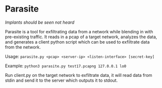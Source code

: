 # Parasite

*Implants should be seen not heard*

Parasite is a tool for exfiltrating data from a network while blending in with pre-existing traffic.  It reads in a pcap of a target network, analyzes the data, and generates a client python script which can be used to exfiltrate data from the network.

Usage: `parasite.py <pcap> <server-ip> <listen-interface> [secret-key]`

Example: `python3 parasite.py test17.pcapng 127.0.0.1 lo0`

Run client.py on the target network to exfiltrate data, it will read data from stdin and send it to the server which outputs it to stdout.